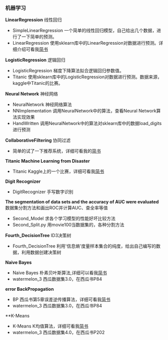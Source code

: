 ### 机器学习
**LinearRegression** 线性回归

- SimpleLinearRegression 一个简单的线性回归模型，自己给出几个数据，进行了一下简单的预测。
- LinearRegression 使用sklearn库中的LinearRegression对数据进行预测。详细介绍可看我[简书](https://www.jianshu.com/p/a360f139b076)

 **LogisticRegression**  逻辑回归

- LogisticRegression 梯度下降算法拟合逻辑回归参数值。
- Titanic 使用sklearn库中的LogisticRegression对数据进行预测。数据来源，kaggle中Titanic的比赛。

 **Neural Network**  神经网络

- NeuralNetwork 神经网络算法
- NNImplementation 调用NeuralNetwork中的算法，查看Neural Network算法实现效果
- HandWritten 调用NeuralNetwork中的算法对sklearn库中的数据load_digits进行预测

 **CollaborativeFiltering**  协同过滤
- 简单的试了一下推荐系统，详细可看我的[简书](https://www.jianshu.com/p/20041e72e9ec)


 **Titanic Machine Learning from Disaster** 

- Titanic Kaggle上的一个比赛，详细可看我[简书](https://www.jianshu.com/p/935bc22157e1)

 **Digit Recognizer** 
- DigitRecognizer 手写数字识别


 **The segmentation of data sets and the accuracy of AUC were evaluated** 数据集分割方法和画出ROC并计算AUC、查全率等值
- Second_Model  求各个学习模型的性能好坏比较方法
- Second_Split.py 用movie100当数据集的，各种分割方法

 **Fourth_DecisionTree** ID3决策树
- Fourth_DecisionTree 利用'信息熵'度量样本集合的纯度，给出自己编写的数据，利用数据创建决策树

 **Naive Bayes** 
- Naive Bayes 朴素贝叶斯算法,详细可以看我[简书](https://www.jianshu.com/p/a4ddf754357b)
- watermelon_3 西瓜数据集3.0，在西瓜书P84

**error BackPropagation**
- BP 西瓜书第5章误差逆传播算法，详细可看我[简书](https://www.jianshu.com/p/197ca901c9cf)
- watermelon_3 西瓜数据集3.0，在西瓜书P84

**K-Means
- K-Means K均值算法，详细可看我[简书](https://www.jianshu.com/p/caef1926adf7)
- watermelon_3 西瓜数据集4.0，在西瓜书P202